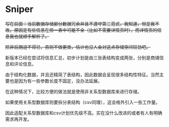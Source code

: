 # Sniper

~~写在前面：当前数据存储部分数据冗余并且不遵守第三范式，我知道，但是我不改。原因是有些信息在但一表中可能不全（比如不需要详情页时），而详情页的信息我也就顺手解析了。~~

~~除非后期迫不得已，否则不做更改，估计也没人会对这点存储空间较劲吧。~~

新版本已经在尝试将信息汇总，初步计划是由三张表结构变成两张，分别是商铺信息和评论信息。

由于结构化数据，并且还精简了表结构，因此数据会呈现很多结构性特征。当然主要也是因为有一些参数长度不固定，没办法延展。

在这种情况下，比较方便的做法就是使用非关系型数据库来进行存储。

如果使用关系型数据库则要拆分表结构（csv同理），这会格外引入一些工作量。

因此适配关系型数据库和csv计划优先级不高。实在没什么改进的或者有人有明确需求再开发。

#### 
 